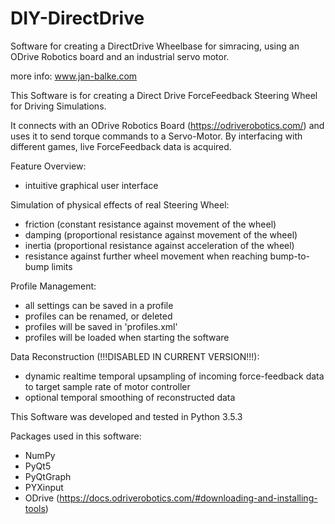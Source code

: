 # DIY-DirectDrive
Software for creating a DirectDrive Wheelbase for simracing, using an ODrive Robotics board and an industrial servo motor.

more info: www.jan-balke.com

This Software is for creating a Direct Drive ForceFeedback
Steering Wheel for Driving Simulations.

It connects with an ODrive Robotics Board (https://odriverobotics.com/)
and uses it to send torque commands to a Servo-Motor.
By interfacing with different games, live ForceFeedback data is acquired.

Feature Overview:
- intuitive graphical user interface
    
Simulation of physical effects of real Steering Wheel:
- friction (constant resistance against movement of the wheel)
- damping (proportional resistance against movement of the wheel)
- inertia (proportional resistance against acceleration of the wheel)
- resistance against further wheel movement when reaching bump-to-bump limits

Profile Management:
- all settings can be saved in a profile
- profiles can be renamed, or deleted
- profiles will be saved in 'profiles.xml'
- profiles will be loaded when starting the software

Data Reconstruction (!!!DISABLED IN CURRENT VERSION!!!):
- dynamic realtime temporal upsampling of incoming force-feedback data to target sample rate of motor controller
- optional temporal smoothing of reconstructed data


This Software was developed and tested in Python 3.5.3

Packages used in this software:
- NumPy
- PyQt5
- PyQtGraph
- PYXinput
- ODrive (https://docs.odriverobotics.com/#downloading-and-installing-tools)
